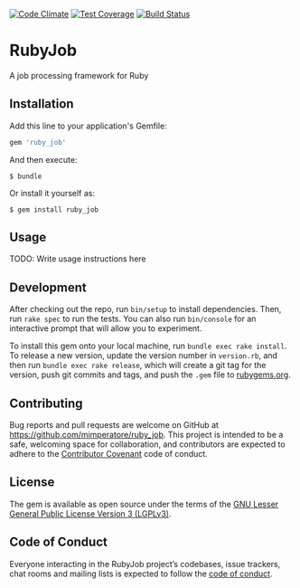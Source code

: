 [![Code Climate](https://codeclimate.com/github/mimperatore/ruby_job.svg)](https://codeclimate.com/github/mimperatore/ruby_job)
[![Test Coverage](https://codeclimate.com/github/mimperatore/ruby_job/badges/coverage.svg)](https://codeclimate.com/github/mimperator/ruby_job/coverage)
[![Build Status](https://travis-ci.com/mimperatore/ruby_job.svg?branch=master)](https://codecov.io/gh/mimperatore/ruby_job/branch/master)

# RubyJob

A job processing framework for Ruby

## Installation

Add this line to your application's Gemfile:

```ruby
gem 'ruby_job'
```

And then execute:

    $ bundle

Or install it yourself as:

    $ gem install ruby_job

## Usage

TODO: Write usage instructions here

## Development

After checking out the repo, run `bin/setup` to install dependencies. Then, run `rake spec` to run the tests. You can also run `bin/console` for an
interactive prompt that will allow you to experiment.

To install this gem onto your local machine, run `bundle exec rake install`. To release a new version, update the version number in `version.rb`, and
then run `bundle exec rake release`, which will create a git tag for the version, push git commits and tags, and push the `.gem` file to [rubygems.org](https://rubygems.org).

## Contributing

Bug reports and pull requests are welcome on GitHub at https://github.com/mimperatore/ruby_job. This project is intended to be a safe, welcoming space
for collaboration, and contributors are expected to adhere to the [Contributor Covenant](http://contributor-covenant.org) code of conduct.

## License

The gem is available as open source under the terms of the [GNU Lesser General Public License Version 3 (LGPLv3)](https://www.gnu.org/licenses/lgpl-3.0.html).

## Code of Conduct

Everyone interacting in the RubyJob project’s codebases, issue trackers, chat rooms and mailing lists is expected to follow
the [code of conduct](https://github.com/mimperatore/ruby_job/blob/master/CODE_OF_CONDUCT.md).
